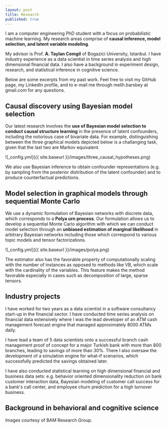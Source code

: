 ```yaml
---
layout: post
title: Research
published: true
---
```



I am a computer engineering PhD student with a focus on probabilistic machine learning. My research areas comprise of **causal inference, model selection, and latent variable modeling**. 

My advisor is Prof. **A. Taylan Cemgil** of Bogazici University, Istanbul. I have industry experience as a data scientist in time series analysis and high dimensional financial data. I also have a background in experiment design, research, and statistical inference in cognitive science.

Below are some excerpts from my past work. Feel free to visit my GitHub page, my LinkedIn profile, and to e-mail me through melih.barsbey at gmail.com for any questions.

## Causal discovery using Bayesian model selection

Our latest research involves the **use of Bayesian model selection to conduct causal structure learning** in the presence of latent confounders, including the notorious case of bivariate data. For example, distinguishing between the three graphical models depicted below is a challanging task, given that the last two are Markov equivalent.

![_config.yml]({{ site.baseurl }}/images/three_causal_hypotheses.png)

We also use Bayesian inference to obtain confounder representations (e.g. by sampling from the posterior distribution of the latent confounder) and to produce counterfactual predictions.

## Model selection in graphical models through sequential Monte Carlo

We use a dynamic formulation of Bayesian networks with discrete data, which corresponds to a **Polya urn process**. Our formulation allows us to develop a sequential Monte Carlo algorithm with which we can conduct model selection through an **unbiased estimation of marginal likelihood** in arbitrary Bayesian networks including those which correspond to various topic models and tensor factorizations. 

![_config.yml]({{ site.baseurl }}/images/polya.png)

The estimator also has the favorable property of computationally scaling with the number of instances as opposed to methods like VB, which scale with the cardinality of the variables. This feature makes the method favorable especially in cases such as decomposition of large, sparse tensors.

## Industry projects

I have worked for two years as a data scientist in a software consultancy start-up in the financial sector. I have conducted time series analysis on financial data extensively where I was the lead developer of an ATM cash management forecast engine that managed approximately 8000 ATMs daily. 

I have lead a team of 5 data scientists onto a successful branch cash management proof of concept for a major Turkish bank with more than 800 branches, leading to savings of more than 30%. There I also oversaw the development of a simulation engine for what-if scenarios, which successfully predicted the savings obtained later. 

I have also conducted statistical learning on high dimensional financial and business data sets: e.g.  behavior oriented dimensionality reduction on bank customer interaction data, Bayesian modeling of customer call success for a bank's call center, and employee churn prediction for a high turnover business.

## Background in behavioral and cognitive science



Images courtesy of BAM Research Group.